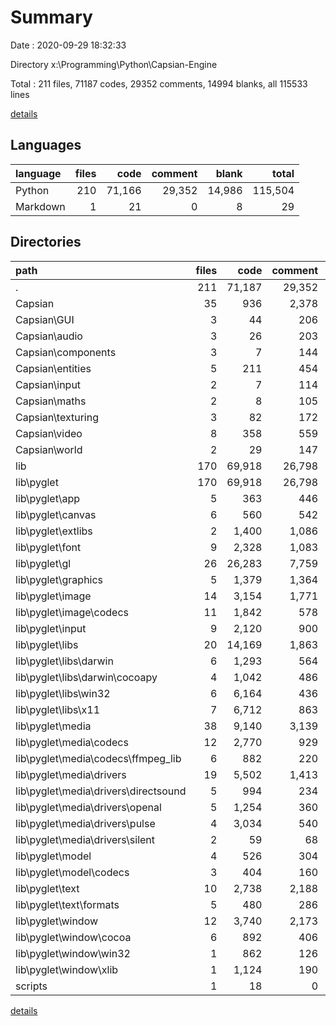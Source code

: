 # Summary

Date : 2020-09-29 18:32:33

Directory x:\Programming\Python\Capsian-Engine

Total : 211 files,  71187 codes, 29352 comments, 14994 blanks, all 115533 lines

[details](details.md)

## Languages
| language | files | code | comment | blank | total |
| :--- | ---: | ---: | ---: | ---: | ---: |
| Python | 210 | 71,166 | 29,352 | 14,986 | 115,504 |
| Markdown | 1 | 21 | 0 | 8 | 29 |

## Directories
| path | files | code | comment | blank | total |
| :--- | ---: | ---: | ---: | ---: | ---: |
| . | 211 | 71,187 | 29,352 | 14,994 | 115,533 |
| Capsian | 35 | 936 | 2,378 | 708 | 4,022 |
| Capsian\GUI | 3 | 44 | 206 | 42 | 292 |
| Capsian\audio | 3 | 26 | 203 | 42 | 271 |
| Capsian\components | 3 | 7 | 144 | 21 | 172 |
| Capsian\entities | 5 | 211 | 454 | 161 | 826 |
| Capsian\input | 2 | 7 | 114 | 18 | 139 |
| Capsian\maths | 2 | 8 | 105 | 14 | 127 |
| Capsian\texturing | 3 | 82 | 172 | 52 | 306 |
| Capsian\video | 8 | 358 | 559 | 228 | 1,145 |
| Capsian\world | 2 | 29 | 147 | 39 | 215 |
| lib | 170 | 69,918 | 26,798 | 14,161 | 110,877 |
| lib\pyglet | 170 | 69,918 | 26,798 | 14,161 | 110,877 |
| lib\pyglet\app | 5 | 363 | 446 | 137 | 946 |
| lib\pyglet\canvas | 6 | 560 | 542 | 190 | 1,292 |
| lib\pyglet\extlibs | 2 | 1,400 | 1,086 | 246 | 2,732 |
| lib\pyglet\font | 9 | 2,328 | 1,083 | 637 | 4,048 |
| lib\pyglet\gl | 26 | 26,283 | 7,759 | 4,963 | 39,005 |
| lib\pyglet\graphics | 5 | 1,379 | 1,364 | 411 | 3,154 |
| lib\pyglet\image | 14 | 3,154 | 1,771 | 831 | 5,756 |
| lib\pyglet\image\codecs | 11 | 1,842 | 578 | 485 | 2,905 |
| lib\pyglet\input | 9 | 2,120 | 900 | 583 | 3,603 |
| lib\pyglet\libs | 20 | 14,169 | 1,863 | 1,498 | 17,530 |
| lib\pyglet\libs\darwin | 6 | 1,293 | 564 | 356 | 2,213 |
| lib\pyglet\libs\darwin\cocoapy | 4 | 1,042 | 486 | 348 | 1,876 |
| lib\pyglet\libs\win32 | 6 | 6,164 | 436 | 293 | 6,893 |
| lib\pyglet\libs\x11 | 7 | 6,712 | 863 | 847 | 8,422 |
| lib\pyglet\media | 38 | 9,140 | 3,139 | 2,275 | 14,554 |
| lib\pyglet\media\codecs | 12 | 2,770 | 929 | 680 | 4,379 |
| lib\pyglet\media\codecs\ffmpeg_lib | 6 | 882 | 220 | 131 | 1,233 |
| lib\pyglet\media\drivers | 19 | 5,502 | 1,413 | 1,369 | 8,284 |
| lib\pyglet\media\drivers\directsound | 5 | 994 | 234 | 214 | 1,442 |
| lib\pyglet\media\drivers\openal | 5 | 1,254 | 360 | 328 | 1,942 |
| lib\pyglet\media\drivers\pulse | 4 | 3,034 | 540 | 727 | 4,301 |
| lib\pyglet\media\drivers\silent | 2 | 59 | 68 | 39 | 166 |
| lib\pyglet\model | 4 | 526 | 304 | 175 | 1,005 |
| lib\pyglet\model\codecs | 3 | 404 | 160 | 131 | 695 |
| lib\pyglet\text | 10 | 2,738 | 2,188 | 712 | 5,638 |
| lib\pyglet\text\formats | 5 | 480 | 286 | 89 | 855 |
| lib\pyglet\window | 12 | 3,740 | 2,173 | 922 | 6,835 |
| lib\pyglet\window\cocoa | 6 | 892 | 406 | 242 | 1,540 |
| lib\pyglet\window\win32 | 1 | 862 | 126 | 182 | 1,170 |
| lib\pyglet\window\xlib | 1 | 1,124 | 190 | 245 | 1,559 |
| scripts | 1 | 18 | 0 | 11 | 29 |

[details](details.md)